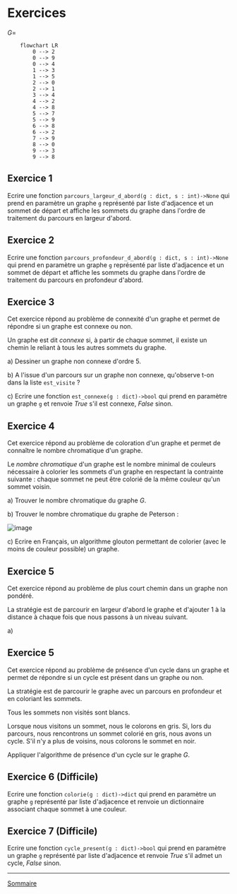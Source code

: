 # Exercices

$G =$

```mermaid
    flowchart LR
        0 --> 2
        0 --> 9
        0 --> 4
        1 --> 3
        1 --> 5
        2 --> 0
        2 --> 1
        3 --> 4
        4 --> 2
        4 --> 8
        5 --> 7
        5 --> 9
        6 --> 8
        6 --> 2
        7 --> 9
        8 --> 0
        9 --> 3
        9 --> 8
```

## Exercice 1

Ecrire une fonction `parcours_largeur_d_abord(g : dict, s : int)->None` qui prend en paramètre un graphe `g` représenté par liste d'adjacence et un sommet de départ et affiche les sommets du graphe dans l'ordre de traitement du parcours en largeur d'abord.

## Exercice 2

Ecrire une fonction `parcours_profondeur_d_abord(g : dict, s : int)->None` qui prend en paramètre un graphe `g` représenté par liste d'adjacence et un sommet de départ et affiche les sommets du graphe dans l'ordre de traitement du parcours en profondeur d'abord.

## Exercice 3

Cet exercice répond au problème de connexité d'un graphe et permet de répondre si un graphe est connexe ou non.

Un graphe est dit *connexe* si, à partir de chaque sommet, il existe un chemin le reliant à tous les autres sommets du graphe.

a) Dessiner un graphe non connexe d'ordre $5$.

b) A l'issue d'un parcours sur un graphe non connexe, qu'observe t-on dans la liste `est_visite` ?

c) Ecrire une fonction `est_connexe(g : dict)->bool` qui prend en paramètre un graphe `g` et renvoie $True$ s'il est connexe, $False$ sinon.

## Exercice 4

Cet exercice répond au problème de coloration d'un graphe et permet de connaître le nombre chromatique d'un graphe.

Le *nombre chromatique* d'un graphe est le nombre minimal de couleurs nécessaire à colorier les sommets d'un graphe en respectant la contrainte suivante : chaque sommet ne peut être colorié de la même couleur qu'un sommet voisin.

a) Trouver le nombre chromatique du graphe $G$.

b) Trouver le nombre chromatique du graphe de Peterson :

![image](./../img/graphe_peterson.jpg)

c) Ecrire en Français, un algorithme glouton permettant de colorier (avec le moins de couleur possible) un graphe.

## Exercice 5

Cet exercice répond au problème de plus court chemin dans un graphe non pondéré.

La stratégie est de parcourir en largeur d'abord le graphe et d'ajouter $1$ à la distance à chaque fois que nous passons à un niveau suivant.

a) 

## Exercice 5

Cet exercice répond au problème de présence d'un cycle dans un graphe et permet de répondre si un cycle est présent dans un graphe ou non.

La stratégie est de parcourir le graphe avec un parcours en profondeur et en coloriant les sommets.

Tous les sommets non visités sont blancs.

Lorsque nous visitons un sommet, nous le colorons en gris. Si, lors du parcours, nous rencontrons un sommet colorié en gris, nous avons un cycle. S'il n'y a plus de voisins, nous colorons le sommet en noir.

Appliquer l'algorithme de présence d'un cycle sur le graphe $G$.

## Exercice 6 (Difficile)

Ecrire une fonction `colorie(g : dict)->dict` qui prend en paramètre un graphe `g` représenté par liste d'adjacence et renvoie un dictionnaire associant chaque sommet à une couleur.

## Exercice 7 (Difficile)

Ecrire une fonction `cycle_present(g : dict)->bool` qui prend en paramètre un graphe `g` représenté par liste d'adjacence et renvoie $True$ s'il admet un cycle, $False$ sinon.

____________

[Sommaire](./../../README.md)